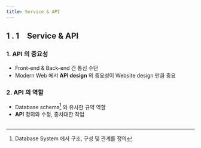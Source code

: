 ```yaml
---
title: Service & API
---
```


## 1 . 1 Service & API

### 1. **API** 의 중요성

- Front-end & Back-end 간 통신 수단
- Modern Web 에서 **API design** 의 중요성이 Website design 만큼 중요

### 2. **API** 의 역할

- Database schema[^2] 와 유사한 규약 역할
- **API** 정의와 수정, 중차대한 작업

##

[^API]: Application Programming Interface

[^2]: Database System 에서 구조, 구성 및 관계를 정의
